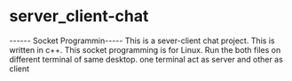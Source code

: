 # server_client-chat
------ Socket Programmin-----
This is a sever-client chat project. This is written in c++. 
This socket programming is for Linux. 
Run the both files on different terminal of same desktop. one terminal act as server and other as client

